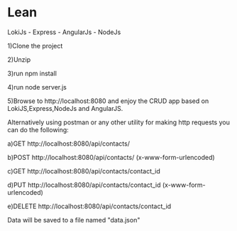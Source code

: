 Lean
====

LokiJs - Express - AngularJs - NodeJs

1)Clone the project

2)Unzip

3)run npm install

4)run node server.js

5)Browse to http://localhost:8080 and enjoy the CRUD app based on LokiJS,Express,NodeJs and AngularJS.


Alternatively using postman or any other utility for making http requests you can do the following:

a)GET http://localhost:8080/api/contacts/

b)POST http://localhost:8080/api/contacts/ (x-www-form-urlencoded)

c)GET http://localhost:8080/api/contacts/contact_id

d)PUT http://localhost:8080/api/contacts/contact_id (x-www-form-urlencoded)

e)DELETE http://localhost:8080/api/contacts/contact_id



Data will be saved to a file named "data.json"
